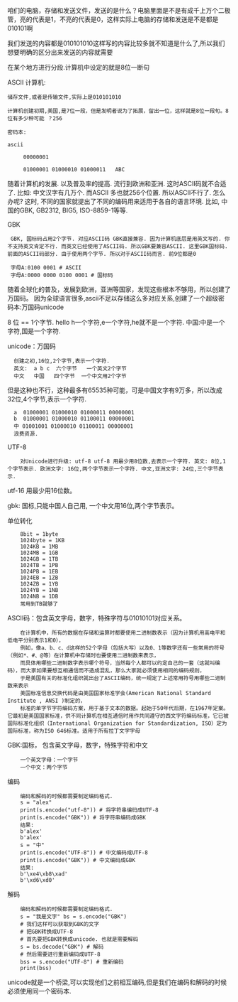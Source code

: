 咱们的电脑，存储和发送文件，发送的是什么？电脑里面是不是有成千上万个二极管，亮的代表是1，不亮的代表是0，这样实际上电脑的存储和发送是不是都是010101啊

我们发送的内容都是010101010这样写的内容比较多就不知道是什么了,所以我们想要明确的区分出来发送的内容就需要

在某个地方进行分段.计算机中设定的就是8位一断句

ASCII
计算机:

    储存文件,或者是传输文件,实际上是010101010

    计算机创建初期,美国,是7位一段，但是发明者说为了拓展，留出一位，这样就是8位一段句。8位有多少种可能 ？256

    密码本:

    ascii

         00000001

         01000001 01000010 01000011   ABC
         
随着计算机的发展. 以及普及率的提高. 流⾏到欧洲和亚洲. 这时ASCII码就不合适了. 比如: 中⽂汉字有几万个. 而ASCII 多也就256个位置. 所以ASCII不行了. 怎么办呢? 这时, 不同的国家就提出了不同的编码用来适用于各自的语言环境. 比如, 中国的GBK, GB2312, BIG5, ISO-8859-1等等.

GBK

     GBK, 国标码占用2个字节. 对应ASCII码 GBK直接兼容. 因为计算机底层是用英文写的. 你不支持英文肯定不行. 而英文已经使用了ASCII码. 所以GBK要兼容ASCII. 这里GBK国标码. 前⾯的ASCII码部分. 由于使⽤两个字节. 所以对于ASCII码⽽言. 前9位都是0

     字母A:0100 0001 # ASCII
     字母A:0000 0000 0100 0001 # 国标码

随着全球化的普及，发展到欧洲，亚洲等国家，发现这些根本不够用，所以创建了万国码。 因为全球语言很多,ascii不足以存储这么多对应关系,创建了一个超级密码本:万国码unicode

8 位 == 1个字节.
hello h一个字符,e一个字符,he就不是一个字符.
中国:中是一个字符,国是一个字符.

unicode：万国码

      创建之初,16位,2个字节,表示一个字符.
      英文:  a b c  六个字节   一个英文2个字节
      中文   中国   四个字节  一个中文用2个字节
  
但是这种也不行，这种最多有65535种可能，可是中国文字有9万多，所以改成 32位,4个字节,表示一个字符.

      a  01000001 01000010 01000011 00000001
      b  01000001 01000010 01100011 00000001
      中 01001001 01000010 01100011 00000001
      浪费资源.
  
UTF-8   

        对Unicode进行升级: utf-8 utf-8 用最少用8位数,去表示一个字符. 英文: 8位,1个字节表示. 欧洲文字: 16位,两个字节表示一个字符. 中文,亚洲文字: 24位,三个字节表示.

utf-16 用最少用16位数。

gbk: 国标,只能中国人自己用, 一个中文用16位,两个字节表示。

单位转化

        8bit = 1byte
        1024byte = 1KB
        1024KB = 1MB
        1024MB = 1GB
        1024GB = 1TB
        1024TB = 1PB
        1024PB = 1EB
        1024EB = 1ZB
        1024ZB = 1YB
        1024YB = 1NB
        1024NB = 1DB
        常⽤到TB就够了

ASCII码：包含英文字母，数字，特殊字符与01010101对应关系。
    
        在计算机中，所有的数据在存储和运算时都要使用二进制数表示（因为计算机用高电平和低电平分别表示1和0），
        例如，像a、b、c、d这样的52个字母（包括大写）以及0、1等数字还有一些常用的符号（例如*、#、@等）在计算机中存储时也要使用二进制数来表示，
        而具体用哪些二进制数字表示哪个符号，当然每个人都可以约定自己的一套（这就叫编码），而大家如果要想互相通信而不造成混乱，那么大家就必须使用相同的编码规则，
        于是美国有关的标准化组织就出台了ASCII编码，统一规定了上述常用符号用哪些二进制数来表示
        美国标准信息交换代码是由美国国家标准学会(American National Standard Institute , ANSI )制定的，
        标准的单字节字符编码方案，用于基于文本的数据。起始于50年代后期，在1967年定案。它最初是美国国家标准，供不同计算机在相互通信时用作共同遵守的西文字符编码标准，它已被国际标准化组织（International Organization for Standardization, ISO）定为国际标准，称为ISO 646标准。适用于所有拉丁文字字母
    
    
GBK:国标， 包含英文字母，数字，特殊字符和中文
 
        一个英文字母：一个字节
        一个中文：两个字节
    
编码

        编码和解码的时候都需要制定编码格式.
        s = "alex"
        print(s.encode("utf-8")) # 将字符串编码成UTF-8
        print(s.encode("GBK")) # 将字符串编码成GBK
        结果:
        b'alex'
        b'alex'
        s = "中"
        print(s.encode("UTF-8")) # 中⽂编码成UTF-8
        print(s.encode("GBK")) # 中⽂编码成GBK
        结果:
        b'\xe4\xb8\xad'
        b'\xd6\xd0'
        
        
解码
        
        编码和解码的时候都需要制定编码格式.
        s = "我是⽂字" bs = s.encode("GBK") 
        # 我们这样可以获取到GBK的⽂字 
        # 把GBK转换成UTF-8 
        # ⾸先要把GBK转换成unicode. 也就是需要解码 
        s = bs.decode("GBK") # 解码 
        # 然后需要进⾏重新编码成UTF-8 
        bss = s.encode("UTF-8") # 重新编码 
        print(bss)
        
       
       
unicode就是一个桥梁,可以实现他们之前相互编码,但是我们在编码和解码的时候必须使用同一个密码本.